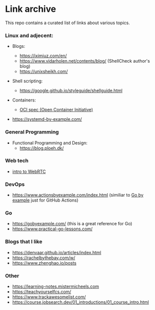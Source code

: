 # Link archive

This repo contains a curated list of links about various topics.

### Linux and adjecent:

- Blogs:

  - https://iximiuz.com/en/
  - https://www.vidarholen.net/contents/blog/ (ShellCheck author's blog)
  - https://unixsheikh.com/

- Shell scripting:
  - https://google.github.io/styleguide/shellguide.html
- Containers:
  - [OCI spec (Open Container Initiative)](https://github.com/opencontainers/runtime-spec/blob/main/spec.md)

- https://systemd-by-example.com/
### General Programming
- Functional Programming and Design:
  - https://blog.ploeh.dk/
### Web tech

- [intro to WebRTC](https://www.html5rocks.com/en/tutorials/webrtc/basics/#toc-first)
### DevOps
- https://www.actionsbyexample.com/index.html (similiar to [Go by example](https://gobyexample.com) just for GitHub Actions)
### Go
- https://gobyexample.com/ (this is a great reference for Go)
- https://www.practical-go-lessons.com/

### Blogs that I like

- https://denvaar.github.io/articles/index.html
- https://rachelbythebay.com/w/
- https://www.zhenghao.io/posts

### Other

- https://learning-notes.mistermicheels.com
- https://teachyourselfcs.com/
- https://www.trackawesomelist.com/
- https://course.jobsearch.dev/01_introductions/01_course_intro.html
